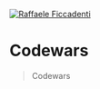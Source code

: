 <a href="http://www.raffaeleficcadenti.it"><img src="https://avatars0.githubusercontent.com/u/17192962?s=460&u=c149ba3b0a5002a85defab372dc227bda0918a91&v=4" title="Raffaele Ficcadenti" alt="Raffaele Ficcadenti"></a>



# Codewars

> Codewars

